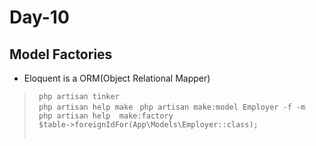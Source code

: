 # Day-10

## Model Factories

-   Eloquent is a ORM(Object Relational Mapper)

> ` php artisan tinker`  
> ` php artisan help make`
> ` php artisan make:model Employer -f -m`  
> ` php artisan help  make:factory`  
> ` $table->foreignIdFor(App\Models\Employer::class);`  
> ` `
